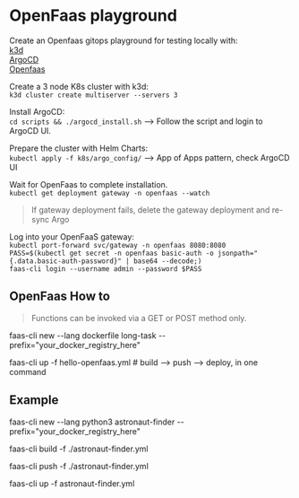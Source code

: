 # OpenFaas playground

Create an Openfaas gitops playground for testing locally with:  
[k3d](https://k3d.io/)  
[ArgoCD](https://argo-cd.readthedocs.io/en/stable/)  
[Openfaas](https://www.openfaas.com/)

Create a 3 node K8s cluster with k3d:  
`k3d cluster create multiserver --servers 3`

Install ArgoCD:  
`cd scripts && ./argocd_install.sh` --> Follow the script and login to ArgoCD UI.

Prepare the cluster with Helm Charts:  
`kubectl apply -f k8s/argo_config/` --> App of Apps pattern, check ArgoCD UI

Wait for OpenFaas to complete installation.  
`kubectl get deployment gateway -n openfaas --watch`

> If gateway deployment fails, delete the gateway deployment and re-sync Argo

Log into your OpenFaaS gateway:  
`kubectl port-forward svc/gateway -n openfaas 8080:8080`  
`PASS=$(kubectl get secret -n openfaas basic-auth -o jsonpath="{.data.basic-auth-password}" | base64 --decode;)`  
`faas-cli login --username admin --password $PASS`

## OpenFaas How to

> Functions can be invoked via a GET or POST method only.

faas-cli new --lang dockerfile long-task --prefix="your_docker_registry_here"

faas-cli up -f hello-openfaas.yml # build --> push --> deploy, in one command

## Example

faas-cli new --lang python3 astronaut-finder --prefix="your_docker_registry_here"

faas-cli build -f ./astronaut-finder.yml

faas-cli push -f ./astronaut-finder.yml

faas-cli up -f astronaut-finder.yml
